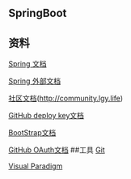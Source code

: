 ## SpringBoot
## 资料
[Spring 文档](https://spring.io/guides)

[Spring 外部文档](https://spring.io/guides/gs/serving-web-content/)

[社区文档](http://localhost:8887/)(http://community.lgy.life)

[GitHub deploy key文档](https://developer.github.com/v3/guides/managing-deploy-keys/#deploy-keys)

[BootStrap文档](https://v3.bootcss.com/getting-started/)

[GitHub OAuth文档](https://developer.github.com/apps/building-oauth-apps/creating-an-oauth-app/)
##工具
[Git](https://git-scm.com/download)

[Visual Paradigm](https://www.visual-paradigm.com/cn/)